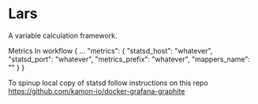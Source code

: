 # Lars
A variable calculation framework.

Metrics
In workflow
{
	...
	"metrics": {
		"statsd_host": "whatever",
		"statsd_port": "whatever",
		"metrics_prefix": "whatever",
		"mappers_name": ""
	}
}

To spinup local copy of statsd follow instructions on this repo
https://github.com/kamon-io/docker-grafana-graphite
